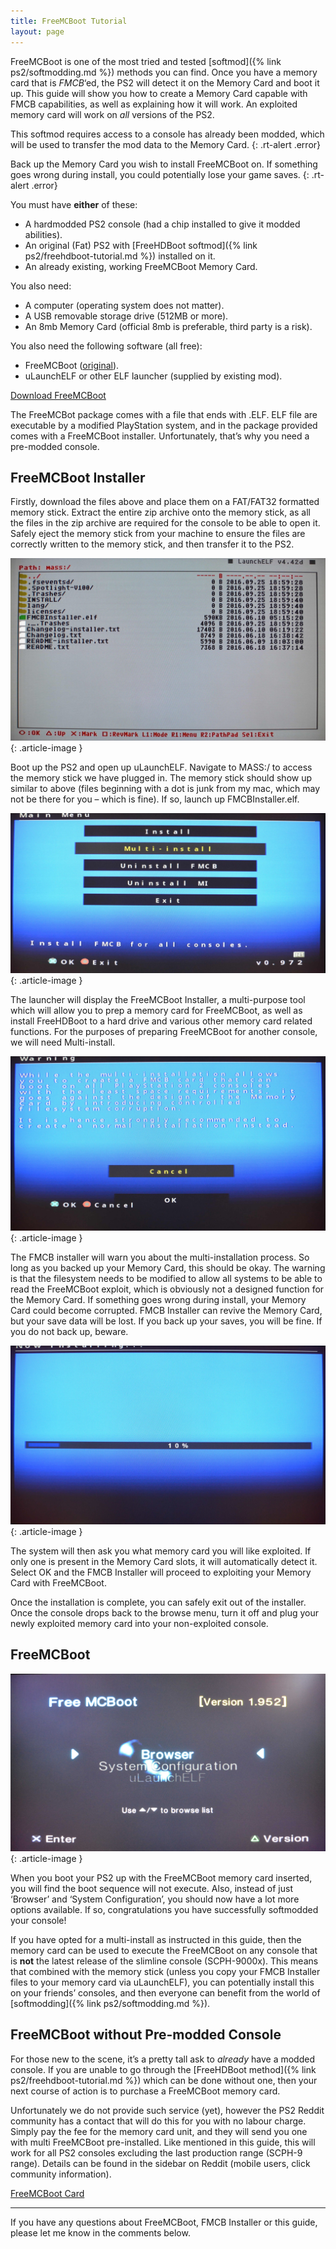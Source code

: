 ```yaml
---
title: FreeMCBoot Tutorial
layout: page
---
```


FreeMCBoot is one of the most tried and tested [softmod]({% link ps2/softmodding.md %}) methods you can find. Once you have a memory card that is _FMCB_‘ed, the PS2 will detect it on the Memory Card and boot it up. This guide will show you how to create a Memory Card capable with FMCB capabilities, as well as explaining how it will work. An exploited memory card will work on _all_ versions of the PS2.

This softmod requires access to a console has already been modded, which will be used to transfer the mod data to the Memory Card.
{: .rt-alert .error}

Back up the Memory Card you wish to install FreeMCBoot on. If something goes wrong during install, you could potentially lose your game saves.
{: .rt-alert .error}

You must have **either** of these:

* A hardmodded PS2 console (had a chip installed to give it modded abilities).
* An original (Fat) PS2 with [FreeHDBoot softmod]({% link ps2/freehdboot-tutorial.md %}) installed on it.
* An already existing, working FreeMCBoot Memory Card.

You also need:

* A computer (operating system does not matter).
* A USB removable storage drive (512MB or more).
* An 8mb Memory Card (official 8mb is preferable, third party is a risk).

You also need the following software (all free):

* FreeMCBoot ([original](http://ichiba.geocities.jp/ysai187/PS2/FMCB/index.htm)).
* uLaunchELF or other ELF launcher (supplied by existing mod).

<div class="text-center">
	<p class="rt-button"><a href="https://revive.today/wp-content/uploads/2016/09/FMCBInstaller-1.952.zip">Download FreeMCBoot</a></p>
</div>

The FreeMCBot package comes with a file that ends with .ELF. ELF file are executable by a modified PlayStation system, and in the package provided comes with a FreeMCBoot installer. Unfortunately, that’s why you need a pre-modded console.

## FreeMCBoot Installer

Firstly, download the files above and place them on a FAT/FAT32 formatted memory stick. Extract the entire zip archive onto the memory stick, as all the files in the zip archive are required for the console to be able to open it. Safely eject the memory stick from your machine to ensure the files are correctly written to the memory stick, and then transfer it to the PS2.

![ULaunchELF displaying the contents of a memory stick](/assets/img/DSC_0011_O.jpeg)
{: .article-image }

Boot up the PS2 and open up uLaunchELF. Navigate to MASS:/ to access the memory stick we have plugged in. The memory stick should show up similar to above (files beginning with a dot is junk from my mac, which may not be there for you – which is fine). If so, launch up FMCBInstaller.elf.

![FMCB Installer main menu](/assets/img/DSC_0012_O.jpeg)
{: .article-image }

The launcher will display the FreeMCBoot Installer, a multi-purpose tool which will allow you to prep a memory card for FreeMCBoot, as well as install FreeHDBoot to a hard drive and various other memory card related functions. For the purposes of preparing FreeMCBoot for another console, we will need Multi-install.

![FMCB Installer displaying a multi-install warning](/assets/img/DSC_0013_O.jpeg)
{: .article-image }

The FMCB installer will warn you about the multi-installation process. So long as you backed up your Memory Card, this should be okay. The warning is that the filesystem needs to be modified to allow all systems to be able to read the FreeMCBoot exploit, which is obviously not a designed function for the Memory Card. If something goes wrong during install, your Memory Card could become corrupted. FMCB Installer can revive the Memory Card, but your save data will be lost. If you back up your saves, you will be fine. If you do not back up, beware.

![FMCB installer installing on a memory card](/assets/img/DSC_0014_O.jpeg)
{: .article-image }

The system will then ask you what memory card you will like exploited. If only one is present in the Memory Card slots, it will automatically detect it. Select OK and the FMCB Installer will proceed to exploiting your Memory Card with FreeMCBoot.

Once the installation is complete, you can safely exit out of the installer. Once the console drops back to the browse menu, turn it off and plug your newly exploited memory card into your non-exploited console.

## FreeMCBoot

![The FreeMCBoot PS2 Menu](/assets/img/DSC_0001_O.jpeg)
{: .article-image }

When you boot your PS2 up with the FreeMCBoot memory card inserted, you will find the boot sequence will not execute. Also, instead of just ‘Browser’ and ‘System Configuration’, you should now have a lot more options available. If so, congratulations you have successfully softmodded your console!

If you have opted for a multi-install as instructed in this guide, then the memory card can be used to execute the FreeMCBoot on any console that is **not** the latest release of the slimline console (SCPH-9000x). This means that combined with the memory stick (unless you copy your FMCB Installer files to your memory card via uLaunchELF), you can potentially install this on your friends’ consoles, and then everyone can benefit from the world of [softmodding]({% link ps2/softmodding.md %}).

## FreeMCBoot without Pre-modded Console

For those new to the scene, it’s a pretty tall ask to _already_ have a modded console. If you are unable to go through the [FreeHDBoot method]({% link ps2/freehdboot-tutorial.md %}) which can be done without one, then your next course of action is to purchase a FreeMCBoot memory card.

Unfortunately we do not provide such service (yet), however the PS2 Reddit community has a contact that will do this for you with no labour charge. Simply pay the fee for the memory card unit, and they will send you one with multi FreeMCBoot pre-installed. Like mentioned in this guide, this will work for all PS2 consoles excluding the last production range (SCPH-9 range). Details can be found in the sidebar on Reddit (mobile users, click community information).

<div class="text-center">
	<p class="rt-button"><a href="https://www.reddit.com/r/ps2/">FreeMCBoot Card</a></p>
</div>

* * *

If you have any questions about FreeMCBoot, FMCB Installer or this guide, please let me know in the comments below.
